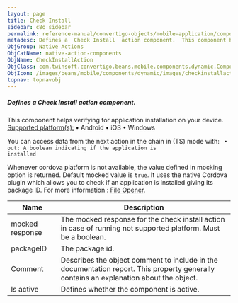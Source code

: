 ```yaml
---
layout: page
title: Check Install
sidebar: c8o_sidebar
permalink: reference-manual/convertigo-objects/mobile-application/components/native-action-components/check-install/
metadesc: Defines a  Check Install  action component.  This component helps verifying for application installation on your device.  Supported platform(s)    • A
ObjGroup: Native Actions
ObjCatName: native-action-components
ObjName: CheckInstallAction
ObjClass: com.twinsoft.convertigo.beans.mobile.components.dynamic.ComponentManager$1
ObjIcon: /images/beans/mobile/components/dynamic/images/checkinstallaction_color_32x32.png
topnav: topnavobj
---
```

##### Defines a <i>Check Install</i> action component. 
This component helps verifying for application installation on your device.
<u>Supported platform(s):</u>
 • Android
 • iOS
 • Windows

You can access data from the next action in the chain in (TS) mode with: <code>
 • out: A boolean indicating if the application is installed</code>

Whenever cordova platform is not available, the value defined in mocking option is returned.
 Default mocked value is <code>true</code>.
It uses the native Cordova plugin which allows you to check if an application is installed giving its package ID.
For more information : <a target='_blank' href='https://ionicframework.com/docs/v3/native/file-opener/#appIsInstalled'>File Opener</a>.

Name | Description 
--- | ---
mocked response | The mocked response for the check install action in case of running not supported platform. Must be a boolean.
packageID | The package id.
Comment | Describes the object comment to include in the documentation report.  This property generally contains an explanation about the object. 
Is active | Defines whether the component is active. 

